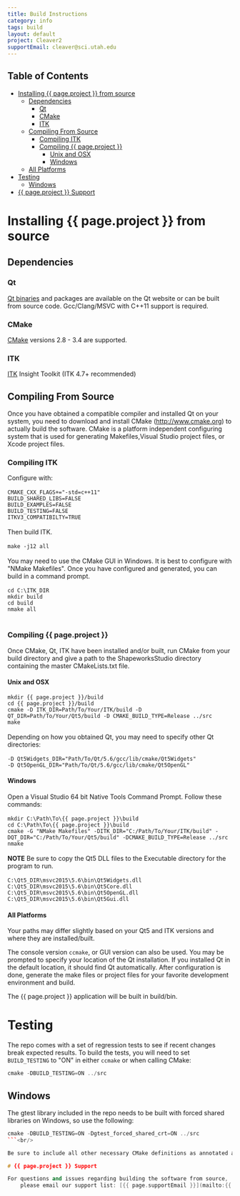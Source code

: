```yaml
---
title: Build Instructions
category: info
tags: build
layout: default
project: Cleaver2
supportEmail: cleaver@sci.utah.edu
---
```


## Table of Contents

* [Installing {{ page.project }} from source](#installing-cleaver2-from-source)
  * [Dependencies](#dependencies)
    * [Qt](#qt)
    * [CMake](#cmake)
    * [ITK](#itk)
  * [Compiling From Source](#compiling-from-source)
    * [Compiling ITK](#compiling-itk)
    * [Compiling {{ page.project }}](#compiling-cleaver2)
      * [Unix and OSX](#unix-and-osx)
      * [Windows](#windows)
  * [All Platforms](#all-platforms)
* [Testing](#testing)
  * [Windows](#windows)
* [{{ page.project }} Support](#cleaver2-support)

# Installing {{ page.project }} from source

## Dependencies

### Qt

[Qt binaries](qt.io) and packages are available on the Qt website or can be built 
from source code. Gcc/Clang/MSVC with C++11 support is required.

### CMake

[CMake](https://cmake.org/) versions 2.8 - 3.4 are supported.

### ITK

[ITK](http://www.itk.org/) Insight Toolkit (ITK 4.7+ recommended) 


## Compiling From Source

Once you have obtained a compatible compiler and installed Qt on your system, you need to
download and install CMake (http://www.cmake.org) to actually build the software.
CMake is a platform independent configuring system that is used for generating Makefiles,Visual Studio project files, or Xcode project files.

### Compiling ITK

Configure with:
<br/><br/>
``` CMAKE_CXX_FLAGS+="-std=c++11" ``` <br/>
``` BUILD_SHARED_LIBS=FALSE ``` <br/>
``` BUILD_EXAMPLES=FALSE ``` <br/>
``` BUILD_TESTING=FALSE ``` <br/>
``` ITKV3_COMPATIBILTY=TRUE ``` <br/>
<br/>
Then build ITK.
<br/><br/>
``` make -j12 all ``` <br/>
<br/>
You may need to use the CMake GUI in Windows. It is best to configure with "NMake Makefiles". Once you have configured and generated, you can build in a command prompt.
<br/><br/>
``` cd C:\ITK_DIR ``` <br/>
``` mkdir build ``` <br/>
``` cd build ``` <br/>
``` nmake all ``` <br/>
<br/>

### Compiling {{ page.project }}
Once CMake, Qt, ITK have been installed and/or built, run CMake from your build directory and give a path to the ShapeworksStudio directory containing the master CMakeLists.txt file.

#### Unix and OSX
``` mkdir {{ page.project }}/build ``` <br/>
``` cd {{ page.project }}/build ``` <br/>
``` cmake -D ITK_DIR=Path/To/Your/ITK/build -D QT_DIR=Path/To/Your/Qt5/build -D CMAKE_BUILD_TYPE=Release ../src ``` <br/>
``` make ``` <br/>
<br/>
Depending on how you obtained Qt, you may need to specify other Qt directories:
<br/><br/>
``` -D Qt5Widgets_DIR="Path/To/Qt/5.6/gcc/lib/cmake/Qt5Widgets" ``` <br/>
``` -D Qt5OpenGL_DIR="Path/To/Qt/5.6/gcc/lib/cmake/Qt5OpenGL" ``` <br/>

#### Windows
Open a Visual Studio 64 bit Native Tools Command Prompt.
Follow these commands:
<br/><br/>
``` mkdir C:\Path\To\{{ page.project }}\build ``` <br/>
``` cd C:\Path\To\{{ page.project }}\build ``` <br/>
``` cmake -G "NMake Makefiles" -DITK_DIR="C:/Path/To/Your/ITK/build" -DQT_DIR="C:/Path/To/Your/Qt5/build" -DCMAKE_BUILD_TYPE=Release ../src ``` <br/>
``` nmake ``` <br/>
<br/>
**NOTE** Be sure to copy the Qt5 DLL files to the Executable directory for the program to run.
<br/><br/>
``` C:\Qt5_DIR\msvc2015\5.6\bin\Qt5Widgets.dll ``` <br/>
``` C:\Qt5_DIR\msvc2015\5.6\bin\Qt5Core.dll ``` <br/>
``` C:\Qt5_DIR\msvc2015\5.6\bin\Qt5OpenGL.dll ``` <br/>
``` C:\Qt5_DIR\msvc2015\5.6\bin\Qt5Gui.dll ``` <br/>

#### All Platforms
Your paths may differ slightly based on your Qt5 and ITK versions and where they are installed/built.

The console version ``ccmake``, or GUI version can also be used.
You may be prompted to specify your location of the Qt installation.
If you installed Qt in the default location, it should find Qt automatically.
After configuration is done, generate the make files or project files for your favorite
development environment and build.

The {{ page.project }} application will be built in build/bin.

# Testing

The repo comes with a set of regression tests to see if recent
changes break expected results. To build the tests, you will
need to set <code>BUILD_TESTING</code> to "ON" in either
<code>ccmake</code> or when calling CMake:

```c++
cmake -DBUILD_TESTING=ON ../src
```

## Windows
The gtest library included in the repo needs to be
built with forced shared libraries on Windows, so use the following:

```c++
cmake -DBUILD_TESTING=ON -Dgtest_forced_shared_crt=ON ../src
```<br/>

Be sure to include all other necessary CMake definitions as annotated above.

# {{ page.project }} Support

For questions and issues regarding building the software from source,
    please email our support list: [{{ page.supportEmail }}](mailto:{{ page.supportEmail }})
